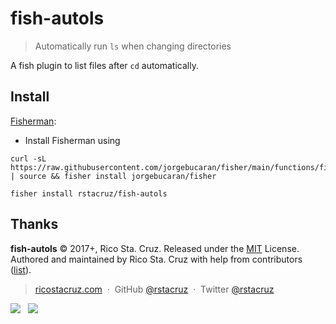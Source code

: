 # fish-autols

> Automatically run `ls` when changing directories

A fish plugin to list files after `cd` automatically.

## Install

[Fisherman](https://github.com/fisherman/fisherman):

- Install Fisherman using 
```
curl -sL https://raw.githubusercontent.com/jorgebucaran/fisher/main/functions/fisher.fish | source && fisher install jorgebucaran/fisher
```

```
fisher install rstacruz/fish-autols
```

## Thanks

**fish-autols** © 2017+, Rico Sta. Cruz. Released under the [MIT] License.<br>
Authored and maintained by Rico Sta. Cruz with help from contributors ([list][contributors]).

> [ricostacruz.com](http://ricostacruz.com) &nbsp;&middot;&nbsp;
> GitHub [@rstacruz](https://github.com/rstacruz) &nbsp;&middot;&nbsp;
> Twitter [@rstacruz](https://twitter.com/rstacruz)

[![](https://img.shields.io/github/followers/rstacruz.svg?style=social&label=@rstacruz)](https://github.com/rstacruz) &nbsp;
[![](https://img.shields.io/twitter/follow/rstacruz.svg?style=social&label=@rstacruz)](https://twitter.com/rstacruz)

[MIT]: http://mit-license.org/
[contributors]: http://github.com/rstacruz/fish-autols/contributors
